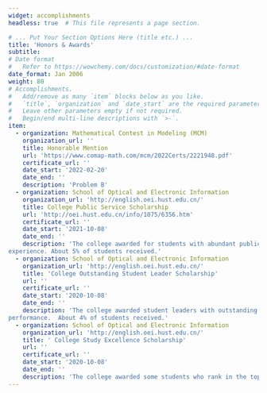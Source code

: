 ```yaml
---
widget: accomplishments
headless: true  # This file represents a page section.

# ... Put Your Section Options Here (title etc.) ...
title: 'Honors & Awards'
subtitle:
# Date format
#   Refer to https://wowchemy.com/docs/customization/#date-format
date_format: Jan 2006
weight: 80
# Accomplishments.
#   Add/remove as many `item` blocks below as you like.
#   `title`, `organization` and `date_start` are the required parameters.
#   Leave other parameters empty if not required.
#   Begin/end multi-line descriptions with `>-`.
item:
  - organization: Mathematical Contest in Modeling (MCM)
    organization_url: ''
    title: Honorable Mention
    url: 'https://www.comap-math.com/mcm/2022Certs/2221948.pdf'
    certificate_url: ''
    date_start: '2022-02-20'
    date_end: ''
    description: 'Problem B'
  - organization: School of Optical and Electronic Information
    organization_url: 'http://english.oei.hust.edu.cn/'
    title: College Public Service Scholarship
    url: 'http://oei.hust.edu.cn/info/1075/6356.htm'
    certificate_url: ''
    date_start: '2021-10-08'
    date_end: ''
    description: 'The college awarded for students with abundant public service
experience. About 5% of students received.'
  - organization: School of Optical and Electronic Information
    organization_url: 'http://english.oei.hust.edu.cn/'
    title: 'College Outstanding Student Leader Scholarship'
    url: ''
    certificate_url: ''
    date_start: '2020-10-08'
    date_end: ''
    description: 'The college awarded student leaders with outstanding
performance.  About 4% of students received.'
  - organization: School of Optical and Electronic Information
    organization_url: 'http://english.oei.hust.edu.cn/'
    title: ' College Study Excellence Scholarship'
    url: ''
    certificate_url: ''
    date_start: '2020-10-08'
    date_end: ''
    description: 'The college awarded some students who rank in the top 25%.'
---
```

